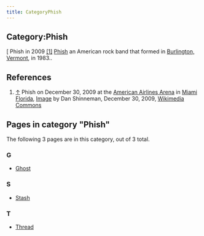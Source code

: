 ```yaml
---
title: CategoryPhish
---
```

## Category:Phish



\[ Phish in 2009 <a id="cite-note-1" href="#cite-ref-1">[1]</a>
[Phish](https://en.wikipedia.org/wiki/Phish) an American rock band that formed in [Burlington, Vermont](https://en.wikipedia.org/wiki/Burlington,_Vermont), in 1983..

## References

1. <a id="cite-ref-1" href="#cite-note-1">↑</a> Phish on December 30, 2009 at the [American Airlines Arena](https://en.wikipedia.org/wiki/American_Airlines_Arena) in [Miami](https://en.wikipedia.org/wiki/Miami) [Florida](https://en.wikipedia.org/wiki/Florida), [Image](https://commons.wikimedia.org/wiki/File:Phish_2009-12-30.jpg) by Dan Shinneman, December 30, 2009, [Wikimedia Commons](https://en.wikipedia.org/wiki/Wikimedia_Commons)

## Pages in category "Phish"

The following 3 pages are in this category, out of 3 total.

### G

- [Ghost](Ghost "Ghost")

### S

- [Stash](Stash "Stash")

### T

- [Thread](Thread "Thread")

